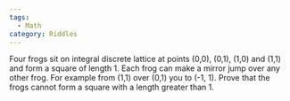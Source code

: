 ```yaml
---
tags:
  - Math
category: Riddles
---
```


Four frogs sit on integral discrete lattice at points (0,0), (0,1), (1,0) and (1,1) and form a square of length 1. Each frog can make a mirror jump over any other frog. For example from (1,1) over (0,1) you to (-1, 1). Prove that the frogs cannot form a square with a length greater than 1.

<figure style="width: 300px" class="align-center">
  <img src="{{site.baseurl}}/assets/imgs/riddles/jumping-frogs.png" alt="">
  <figcaption></figcaption>
</figure> 